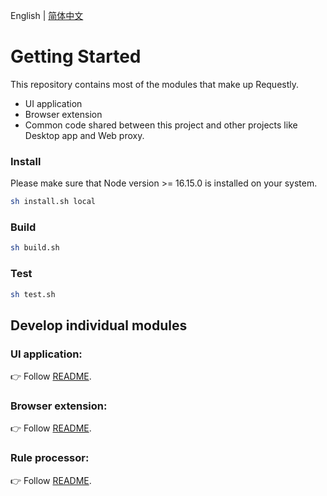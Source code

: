 English | [简体中文](./getting-started.zh-CN.md)
# Getting Started

This repository contains most of the modules that make up Requestly.

- UI application
- Browser extension
- Common code shared between this project and other projects like Desktop app and Web proxy.

### Install

Please make sure that Node version >= 16.15.0 is installed on your system. 

```sh
sh install.sh local
```    

### Build

```sh
sh build.sh    
```

### Test

```sh 
sh test.sh
```

## Develop individual modules

### UI application:

👉 Follow [README](./app/README.md).

### Browser extension:

👉 Follow [README](./browser-extension/README.md).

### Rule processor:

👉 Follow [README](./common/rule-processor/README.md).
